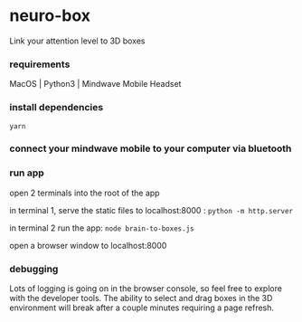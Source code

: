# neuro-box
Link your attention level to 3D boxes

### requirements
MacOS | Python3 | Mindwave Mobile Headset

### install dependencies
```yarn```

### connect your mindwave mobile to your computer via bluetooth

### run app
open 2 terminals into the root of the app

in terminal 1, serve the static files to localhost:8000 :
```python -m http.server```

in terminal 2 run the app:
```node brain-to-boxes.js```

open a browser window to localhost:8000

### debugging
Lots of logging is going on in the browser console, so feel free to explore with the developer tools.
The ability to select and drag boxes in the 3D environment will break after a couple minutes requiring a page refresh.
